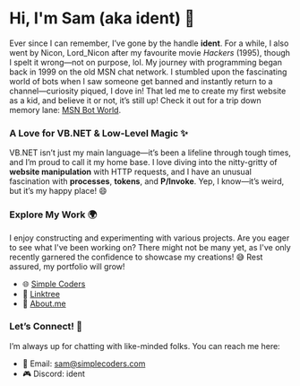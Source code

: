 # Hi, I'm Sam (aka ident) 👋

Ever since I can remember, I’ve gone by the handle **ident**. For a while, I also went by Nicon, Lord_Nicon after my favourite movie *Hackers* (1995), though I spelt it wrong—not on purpose, lol. My journey with programming began back in 1999 on the old MSN chat network. I stumbled upon the fascinating world of bots when I saw someone get banned and instantly return to a channel—curiosity piqued, I dove in! That led me to create my first website as a kid, and believe it or not, it’s still up! Check it out for a trip down memory lane: [MSN Bot World](https://www.geocities.ws/myths_bot_world/MSNBOTPAGE.html).

### A Love for VB.NET & Low-Level Magic ✨
VB.NET isn’t just my main language—it’s been a lifeline through tough times, and I’m proud to call it my home base. I love diving into the nitty-gritty of **website manipulation** with HTTP requests, and I have an unusual fascination with **processes**, **tokens**, and **P/Invoke**. Yep, I know—it’s weird, but it’s my happy place! 😄

### Explore My Work 🌍
I enjoy constructing and experimenting with various projects. Are you eager to see what I've been working on? There might not be many yet, as I've only recently garnered the confidence to showcase my creations! 😅 Rest assured, my portfolio will grow!

- 🌐 [Simple Coders](https://simplecoders.com)
- 🌳 [Linktree](https://linktr.ee/1d3nt)
- 📖 [About.me](https://about.me/samclarke)

### Let’s Connect! 🌟
I’m always up for chatting with like-minded folks. You can reach me here:

- 📧 Email: sam@simplecoders.com
- 🎮 Discord: ident
